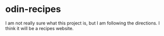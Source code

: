 # odin-recipes

I am not really sure what this project is, but I am following the directions. I think it will be a recipes website.